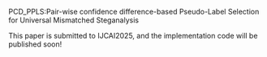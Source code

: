 PCD_PPLS:Pair-wise confidence difference-based Pseudo-Label Selection for Universal Mismatched Steganalysis 


This paper is submitted to IJCAI2025, and the implementation code will be published soon! 
